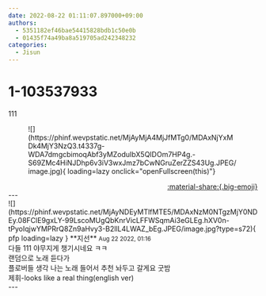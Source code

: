 ```yaml
---
date: 2022-08-22 01:11:07.897000+09:00
authors:
  - 5351182ef46bae54415828bdb1c50e0b
  - 01435f74a49ba8a519705ad242348232
categories:
  - Jisun
---
```


# 1-103537933

<div class="post-container" markdown="1">
<div class="content-container md-sidebar__scrollwrap" markdown="1">

111
<figure markdown="1">
![](https://phinf.wevpstatic.net/MjAyMjA4MjJfMTg0/MDAxNjYxMDk4MjY3NzQ3.t4337g-WDA7dmgcbimoqAbf3yMZoduIbX5QIDOm7HP4g.-S69ZMc4HiNJDhp6v3iV3wxJmz7bCwNGruZerZZS43Ug.JPEG/image.jpg){ loading=lazy onclick="openFullscreen(this)"}
</figure>


</div>
</div>

<div style="text-align: right;" markdown="1">
<a href="https://weverse.io/fromis9/fanpost/1-103537933" style="text-align: right;">:material-share:{.big-emoji}</a>
</div>
---

<div class="comments-container md-sidebar__scrollwrap" markdown="1">
<div class="comment" markdown="1">
<div class='id-container' markdown="1">
![](https://phinf.wevpstatic.net/MjAyNDEyMTlfMTE5/MDAxNzM0NTgzMjY0NDEy.08FClE9gxLY-99LscoMUgQbKnrVicLFFWSqmAi3eGLEg.hXV0n-tPyoIqjwYMPRrQ8Zn9aHvy3-B2llL4LWAZ_bEg.JPEG/image.jpg?type=s72){ pfp loading=lazy }
**<span class="artist">지선</span>** <small>Aug 22 2022, 01:16</small><br>
</div>
<div class='comment-body' markdown="1">
다들 111 야무지게 챙기시네요 ㅋㅋ<br>랜덤으로 노래 듣다가<br>플로버들 생각 나는 노래 들어서 추천 놔두고 갈게요 굿밤<br>제휘-looks like a real thing(english ver)
</div>
</div>
</div>
---
